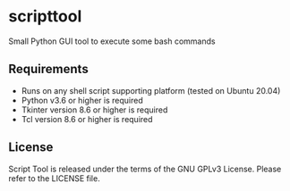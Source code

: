 # scripttool
Small Python GUI tool to execute some bash commands

Requirements
------------
- Runs on any shell script supporting platform (tested on Ubuntu 20.04)
- Python v3.6 or higher is required
- Tkinter version 8.6 or higher is required
- Tcl version 8.6 or higher is required

License
-------
Script Tool is released under the terms of the GNU GPLv3 License. Please refer to the LICENSE file.
